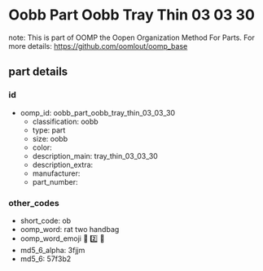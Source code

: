 # Oobb Part Oobb Tray Thin 03 03 30  

note: This is part of OOMP the Oopen Organization Method For Parts. For more details: https://github.com/oomlout/oomp_base

##  part details





### id
* oomp_id: oobb_part_oobb_tray_thin_03_03_30
  * classification: oobb
  * type: part
  * size: oobb
  * color: 
  * description_main: tray_thin_03_03_30
  * description_extra: 
  * manufacturer: 
  * part_number: 

### other_codes
* short_code: ob
* oomp_word: rat two handbag
* oomp_word_emoji :rat: :two: :handbag:
* md5_6_alpha: 3fjjm
* md5_6: 57f3b2